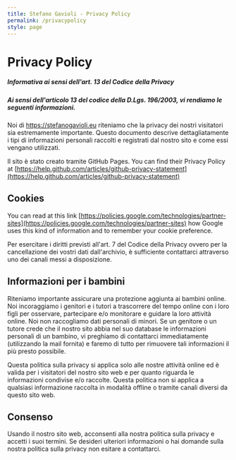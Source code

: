 ```yaml
---
title: Stefano Gavioli - Privacy Policy
permalink: /privacypolicy
style: page
---
```

# Privacy Policy
##### Informativa ai sensi dell'art. 13 del Codice della Privacy

##### Ai sensi dell'articolo 13 del codice della D.Lgs. 196/2003, vi rendiamo le seguenti informazioni.

Noi di https://stefanogavioli.eu riteniamo che la privacy dei nostri visitatori sia estremamente importante. Questo documento descrive dettagliatamente i tipi di informazioni personali raccolti e registrati dal nostro sito e come essi vengano utilizzati.

Il sito è stato creato tramite GitHub Pages. You can find their Privacy Policy at [https://help.github.com/articles/github-privacy-statement](https://help.github.com/articles/github-privacy-statement) 
## Cookies
<script id="CookieDeclaration" src="https://consent.cookiebot.com/7ba5cf4e-bf35-42e4-9d70-6a1365c47a9b/cd.js" type="text/javascript" async></script>

You can read at this link [https://policies.google.com/technologies/partner-sites](https://policies.google.com/technologies/partner-sites) how Google uses this kind of information and to remember your cookie preference.

Per esercitare i diritti previsti all'art. 7 del Codice della Privacy ovvero per la cancellazione dei vostri dati dall'archivio, è sufficiente contattarci attraverso uno dei canali messi a disposizione.

## Informazioni per i bambini
Riteniamo importante assicurare una protezione aggiunta ai bambini online. Noi incoraggiamo i genitori e i tutori a trascorrere del tempo online con i loro figli per osservare, partecipare e/o monitorare e guidare la loro attività online. Noi non raccogliamo dati personali di minori. Se un genitore o un tutore crede che il nostro sito abbia nel suo database le informazioni personali di un bambino, vi preghiamo di contattarci immediatamente (utilizzando la mail fornita) e faremo di tutto per rimuovere tali informazioni il più presto possibile.

Questa politica sulla privacy si applica solo alle nostre attività online ed è valida per i visitatori del nostro sito web e per quanto riguarda le informazioni condivise e/o raccolte. Questa politica non si applica a qualsiasi informazione raccolta in modalità offline o tramite canali diversi da questo sito web.

## Consenso
Usando il nostro sito web, acconsenti alla nostra politica sulla privacy e accetti i suoi termini. Se desideri ulteriori informazioni o hai domande sulla nostra politica sulla privacy non esitare a contattarci.